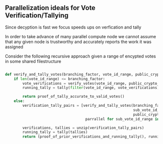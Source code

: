 ## Parallelization ideals for Vote Verification/Tallying

Since decyption is fast we focus speeds ups on verfication and tally

In order to take advance of many parallel compute node we cannot assume that any given node is trustworthy and accurately reports the work it was assigned

Consider the following recursive approach given a range of encypted votes in some shared filestructure

```python

def verify_and_tally_votes(branching_factor, vote_id_range, public_crypto_params):
    if len(vote_id_range) <= branching_factor:
        vote_verifications = verify_votes(vote_id_range, public_crypto_params)
        running_tally = tally(filter(vote_id_range, vote_verifications))

        return proof_of_tally_accurate_to_valid_votes()
    else:
        verification_tally_pairs = [verify_and_tally_votes(branching_factor, 
                                                           sub_vote_id_range, 
                                                           public_crypto_params)       
                                     parrallel for sub_vote_id_range in divide(vote_id_range, branching_factor)]

        verifications, tallies = unzip(verification_tally_pairs)
        running_tally = tally(tallies)
        return (proof_of_prior_verifications_and_running_tally(), running_tally)

```